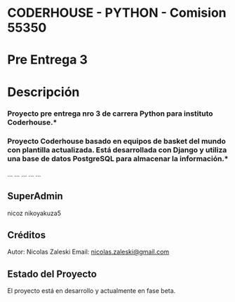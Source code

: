 # **CODERHOUSE - PYTHON - Comision 55350**
# Pre Entrega 3

# Descripción
### Proyecto pre entrega nro 3 de carrera Python para instituto Coderhouse.*
### Proyecto Coderhouse basado en equipos de basket del mundo con plantilla actualizada. Está desarrollada con Django y utiliza una base de datos PostgreSQL para almacenar la información.*
...
...
...
...
...

## SuperAdmin 
nicoz
nikoyakuza5


## Créditos
Autor: Nicolas Zaleski
Email: nicolas.zaleski@gmail.com

## Estado del Proyecto
El proyecto está en desarrollo y actualmente en fase beta.